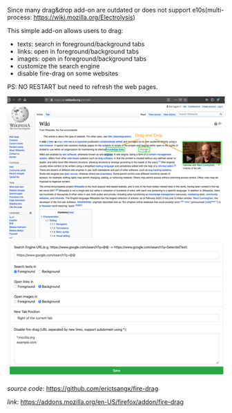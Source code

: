 Since many drag&drop add-on are outdated or does not support
e10s(multi-process: <a href="https://wiki.mozilla.org/Electrolysis">https://wiki.mozilla.org/Electrolysis</a>)

This simple add-on allows users to drag:
<ul>
<li>texts: search in foreground/background tabs</li>
<li>links: open in foreground/background tabs</li>
<li>images: open in foreground/background tabs</li>
<li>customize the search engine</li>
<li>disable fire-drag on some websites</li>
</ul>

PS: NO RESTART but need to refresh the web pages.

![Kiku](screenshots/show.png)
![Kiku](screenshots/preference.png)


*source code*: <a href="https://github.com/erictsangx/fire-drag">https://github.com/erictsangx/fire-drag</a>

*link*: <a href="https://addons.mozilla.org/en-US/firefox/addon/fire-drag">https://addons.mozilla.org/en-US/firefox/addon/fire-drag</a>

